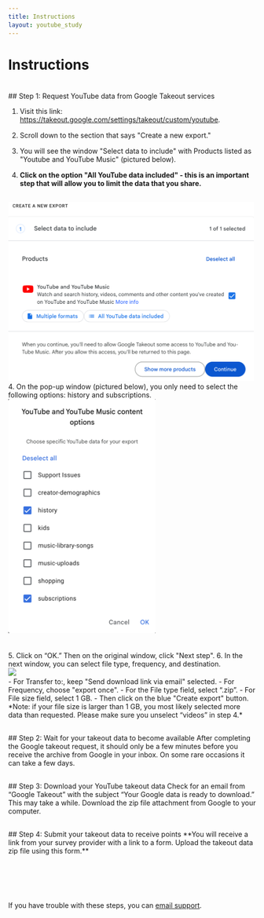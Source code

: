 ```yaml
---
title: Instructions
layout: youtube_study
---
```

<style>
ol li {padding-bottom:15px;}  
  
</style>  
# Instructions
<div style="padding-top:20px;"></div>
## Step 1: Request YouTube data from Google Takeout services

1. Visit this link: <a href="https://takeout.google.com/settings/takeout/custom/youtube" target="new">https://takeout.google.com/settings/takeout/custom/youtube</a>.
2. Scroll down to the section that says "Create a new export."
3. You will see the window "Select data to include" with Products listed as "Youtube and YouTube Music" (pictured below).
4. **Click on the option "All YouTube data included" - this is an important step that will allow you to limit the data that you share.**<br/>
<img src="images/yt-select_options.png" width="500" style="margin:auto;">
4. On the pop-up window (pictured below), you only need to select the following options: history and subscriptions.<br/>
<img src="images/yt-what_to_select_2.png" width="300" style="margin:auto;"><br/>
&nbsp;<br/>&nbsp;<br>
5. Click on “OK.” Then on the original window, click "Next step".
6. In the next window, you can select file type, frequency, and destination.<br/>
<img src="images/choose_file_type.png" width="600" style="margin:auto;"><br/>
- For Transfer to:, keep "Send download link via email" selected.
- For Frequency, choose "export once".
- For the File type field, select “.zip”.
- For File size field, select 1 GB. 
- Then click on the blue "Create export" button.
<br/> 
*Note: if your file size is larger than 1 GB, you most likely selected more data than requested. Please make sure you unselect “videos” in step 4.*
<div style="padding-top:30px;"></div>
## Step 2: Wait for your takeout data to become available
After completing the Google takeout request, it should only be a few minutes before you receive the archive from Google in your inbox. On some rare occasions it can take a few days.
<div style="padding-top:30px;"></div>
## Step 3: Download your YouTube takeout data
Check for an email from “Google Takeout” with the subject “Your Google data is ready to download.” This may take a while.
Download the zip file attachment from Google to your computer. 
<div style="padding-top:30px;"></div>
## Step 4: Submit your takeout data to receive points
**You will receive a link from your survey provider with a link to a form. Upload the takeout data zip file using this form.**
<div style="padding-top:80px;"></div>

If you have trouble with these steps, you can <a href="mailto:csmapsupport@nyu.edu">email support</a>. 



